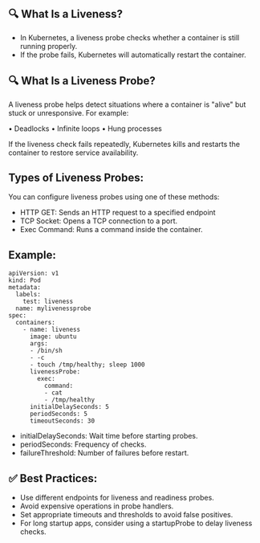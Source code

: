 🔍 What Is a Liveness?
-----------------------

* In Kubernetes, a liveness probe checks whether a container is still running properly.
* If the probe fails, Kubernetes will automatically restart the container.

🔍 What Is a Liveness Probe?
----------------------------

A liveness probe helps detect situations where a container is "alive" but stuck or unresponsive. For example:

• Deadlocks
• Infinite loops
• Hung processes

If the liveness check fails repeatedly, Kubernetes kills and restarts the container to restore service availability.

Types of Liveness Probes:
------------------------

You can configure liveness probes using one of these methods:
 
* HTTP GET:  Sends an HTTP request to a specified endpoint 
* TCP Socket: Opens a TCP connection to a port.
* Exec Command: Runs a command inside the container.

Example:
-------
    apiVersion: v1
    kind: Pod
    metadata:
      labels:
        test: liveness
      name: mylivenessprobe
    spec:
      containers:
        - name: liveness
          image: ubuntu
          args:
          - /bin/sh
          - -c
          - touch /tmp/healthy; sleep 1000
          livenessProbe:                                          
            exec:
              command:                                         
              - cat                
              - /tmp/healthy
          initialDelaySeconds: 5          
          periodSeconds: 5                                 
          timeoutSeconds: 30 

- initialDelaySeconds: Wait time before starting probes.
- periodSeconds: Frequency of checks.
- failureThreshold: Number of failures before restart.

✅ Best Practices:
-------------------
- Use different endpoints for liveness and readiness probes.
- Avoid expensive operations in probe handlers.
- Set appropriate timeouts and thresholds to avoid false positives.
- For long startup apps, consider using a startupProbe to delay liveness checks.
